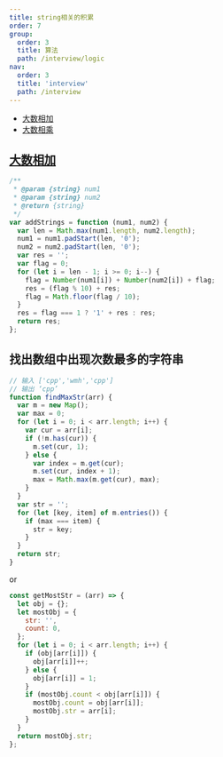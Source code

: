 ```yaml
---
title: string相关的积累
order: 7
group:
  order: 3
  title: 算法
  path: /interview/logic
nav:
  order: 3
  title: 'interview'
  path: /interview
---
```


- [大数相加](https://leetcode.cn/problems/add-strings/submissions/)
- [大数相乘](https://leetcode.cn/problems/multiply-strings/)

## [大数相加](https://leetcode.cn/problems/add-strings/submissions/)

```js
/**
 * @param {string} num1
 * @param {string} num2
 * @return {string}
 */
var addStrings = function (num1, num2) {
  var len = Math.max(num1.length, num2.length);
  num1 = num1.padStart(len, '0');
  num2 = num2.padStart(len, '0');
  var res = '';
  var flag = 0;
  for (let i = len - 1; i >= 0; i--) {
    flag = Number(num1[i]) + Number(num2[i]) + flag;
    res = (flag % 10) + res;
    flag = Math.floor(flag / 10);
  }
  res = flag === 1 ? '1' + res : res;
  return res;
};
```

## 找出数组中出现次数最多的字符串

```js
// 输入 ['cpp','wmh','cpp']
// 输出 ‘cpp’
function findMaxStr(arr) {
  var m = new Map();
  var max = 0;
  for (let i = 0; i < arr.length; i++) {
    var cur = arr[i];
    if (!m.has(cur)) {
      m.set(cur, 1);
    } else {
      var index = m.get(cur);
      m.set(cur, index + 1);
      max = Math.max(m.get(cur), max);
    }
  }
  var str = '';
  for (let [key, item] of m.entries()) {
    if (max === item) {
      str = key;
    }
  }
  return str;
}
```

or

```js
const getMostStr = (arr) => {
  let obj = {};
  let mostObj = {
    str: '',
    count: 0,
  };
  for (let i = 0; i < arr.length; i++) {
    if (obj[arr[i]]) {
      obj[arr[i]]++;
    } else {
      obj[arr[i]] = 1;
    }
    if (mostObj.count < obj[arr[i]]) {
      mostObj.count = obj[arr[i]];
      mostObj.str = arr[i];
    }
  }
  return mostObj.str;
};
```
